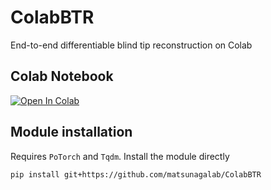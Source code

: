 # ColabBTR
End-to-end differentiable blind tip reconstruction on Colab

## Colab Notebook
[![Open In Colab](https://colab.research.google.com/assets/colab-badge.svg)](https://colab.research.google.com/github/matsunagalab/ColabBTR/blob/main/ColabBTR.ipynb)

## Module installation
Requires `PoTorch` and `Tqdm`. Install the module directly
```
pip install git+https://github.com/matsunagalab/ColabBTR
```

###
